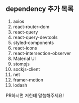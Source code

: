 ## dependency 추가 목록

1. axios
2. react-router-dom
3. react-query
4. react-query-devtools
5. styled-components
6. react-icons
7. react-intersection-observer
8. Material UI
9. stompjs
10. sockjs-client
11. net
12. framer-motion
13. lodash

PR하시면 저한테 말씀해주세요!
